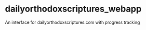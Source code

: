 # dailyorthodoxscriptures_webapp
An interface for dailyorthodoxscriptures.com with progress tracking
